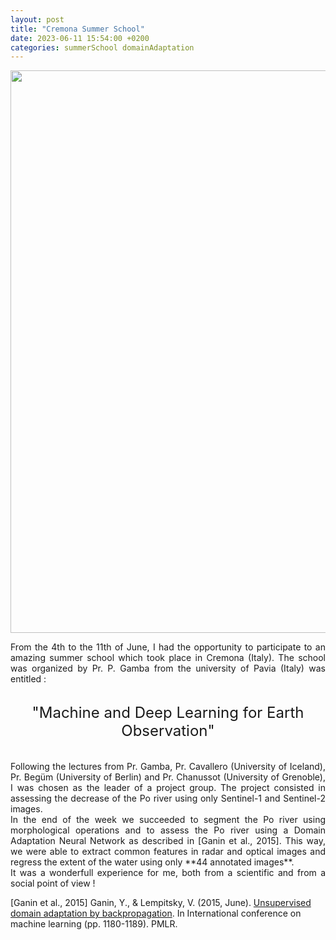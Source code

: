 ```yaml
---
layout: post
title: "Cremona Summer School"
date: 2023-06-11 15:54:00 +0200
categories: summerSchool domainAdaptation
---
```


<img width=900px src="/images/2023_06_08_Museo_Violino_Thanks_to_Prof_Cavallaro_Linkedin_Profile.jpeg">

<div style="text-align: justify">

From the 4th to the 11th of June, I had the opportunity to participate to an amazing summer school which took place in Cremona (Italy).
The school was organized by Pr. P. Gamba from the university of Pavia (Italy) was entitled : 
<br/><br/>
<center><font size = 5>"Machine and Deep Learning for Earth Observation"</center></font>
<br/><br/>
Following the lectures from Pr. Gamba, Pr. Cavallero (University of Iceland), Pr. Begüm (University of Berlin) and Pr. Chanussot (University of Grenoble), I was chosen as the leader of a project group. 
The project consisted in assessing the decrease of the Po river using only Sentinel-1 and Sentinel-2 images. 
<br/>
In the end of the week we succeeded to segment the Po river using morphological operations and to assess the Po river using a Domain Adaptation Neural Network as described in [Ganin et al., 2015].
This way, we were able to extract common features in radar and optical images and regress the extent of the water using only **44 annotated images**.
<br/>
It was a wonderfull experience for me, both from a scientific and from a social point of view !

</div>

[Ganin et al., 2015] Ganin, Y., & Lempitsky, V. (2015, June). [Unsupervised domain adaptation by backpropagation](http://proceedings.mlr.press/v37/ganin15.html). In International conference on machine learning (pp. 1180-1189). PMLR.